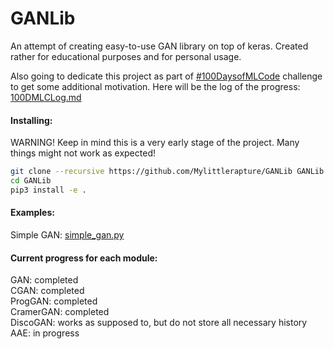 # GANLib

An attempt of creating easy-to-use GAN library on top of keras. Created rather for educational purposes and for personal usage.


Also going to dedicate this project as part of [#100DaysofMLCode](https://github.com/llSourcell/100_Days_of_ML_Code) challenge to get some additional motivation. Here will be the log of the progress: [100DMLCLog.md](100DMLCLog.md)

#### Installing:
WARNING! Keep in mind this is a very early stage of the project. Many things might not work as expected!
```sh
git clone --recursive https://github.com/Mylittlerapture/GANLib GANLib
cd GANLib
pip3 install -e .
```


#### Examples:
Simple GAN: [simple_gan.py](https://github.com/Mylittlerapture/GANLib/blob/master/examples/simple_gan.py)


#### Current progress for each module:
GAN: completed  
CGAN: completed  
ProgGAN: completed  
CramerGAN: completed    
DiscoGAN: works as supposed to, but do not store all necessary history  
AAE: in progress  

